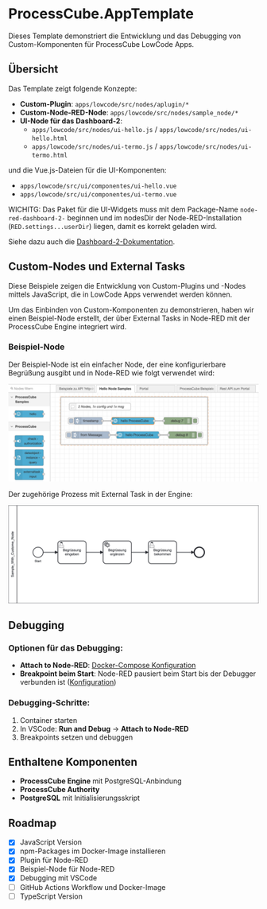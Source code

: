 # ProcessCube.AppTemplate

Dieses Template demonstriert die Entwicklung und das Debugging von Custom-Komponenten für ProcessCube LowCode Apps.

## Übersicht

Das Template zeigt folgende Konzepte:

- **Custom-Plugin**: `apps/lowcode/src/nodes/aplugin/*`
- **Custom-Node-RED-Node**: `apps/lowcode/src/nodes/sample_node/*`
- **UI-Node für das Dashboard-2**:
   - `apps/lowcode/src/nodes/ui-hello.js` / `apps/lowcode/src/nodes/ui-hello.html`
   - `apps/lowcode/src/nodes/ui-termo.js` / `apps/lowcode/src/nodes/ui-termo.html`

und die Vue.js-Dateien für die UI-Komponenten:
- `apps/lowcode/src/ui/componentes/ui-hello.vue`
- `apps/lowcode/src/ui/componentes/ui-termo.vue`

WICHITG: Das Paket für die UI-Widgets muss mit dem Package-Name `node-red-dashboard-2-` beginnen und im nodesDir der Node-RED-Installation (`RED.settings...userDir`) liegen, damit es korrekt geladen wird.

Siehe dazu auch die [Dashboard-2-Dokumentation](https://dashboard.flowfuse.com/contributing/widgets/third-party#naming-your-widget).

## Custom-Nodes und External Tasks

Diese Beispiele zeigen die Entwicklung von Custom-Plugins und -Nodes mittels JavaScript, die in LowCode Apps verwendet werden können.

Um das Einbinden von Custom-Komponenten zu demonstrieren, haben wir einen Beispiel-Node erstellt, der über External Tasks in Node-RED mit der ProcessCube Engine integriert wird.

### Beispiel-Node

Der Beispiel-Node ist ein einfacher Node, der eine konfigurierbare Begrüßung ausgibt und in Node-RED wie folgt verwendet wird:

![Flow mit External Task in LowCode](./assets/hello_node.png)

Der zugehörige Prozess mit External Task in der Engine:

![Process mit External Task in der Engine](./assets/Sample_With_Custome_Node.png)

## Debugging

### Optionen für das Debugging:

- **Attach to Node-RED**: [Docker-Compose Konfiguration](https://github.com/5minds/ProcessCube.AppTemplate/blob/main/docker-compose.yml#L72)
- **Breakpoint beim Start**: Node-RED pausiert beim Start bis der Debugger verbunden ist ([Konfiguration](https://github.com/5minds/ProcessCube.AppTemplate/blob/main/docker-compose.yml#L75))

### Debugging-Schritte:

1. Container starten
2. In VSCode: **Run and Debug** → **Attach to Node-RED**
3. Breakpoints setzen und debuggen

## Enthaltene Komponenten

- **ProcessCube Engine** mit PostgreSQL-Anbindung
- **ProcessCube Authority**
- **PostgreSQL** mit Initialisierungsskript

## Roadmap

- [x] JavaScript Version
- [x] npm-Packages im Docker-Image installieren
- [x] Plugin für Node-RED
- [x] Beispiel-Node für Node-RED
- [x] Debugging mit VSCode
- [ ] GitHub Actions Workflow und Docker-Image
- [ ] TypeScript Version
